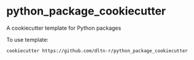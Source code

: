 # python_package_cookiecutter
A cookiecutter template for Python packages

To use template:
```bash
cookiecutter https://github.com/dltn-r/python_package_cookiecutter
```
